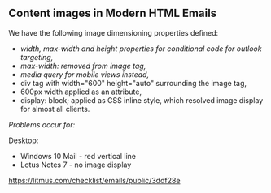 ## Content images in Modern HTML Emails

We have the following image dimensioning properties defined:
- *width, max-width and height properties for conditional code for outlook targeting,*
- *max-width: removed from image tag,*
- *media query for mobile views instead,*
- div tag with width="600" height="auto" surrounding the image tag,
- 600px width applied as an attribute,
- display: block; applied as CSS inline style,
which resolved image display for almost all clients.

*Problems occur for:*

Desktop:
- Windows 10 Mail - red vertical line
- Lotus Notes 7 - no image display

https://litmus.com/checklist/emails/public/3ddf28e